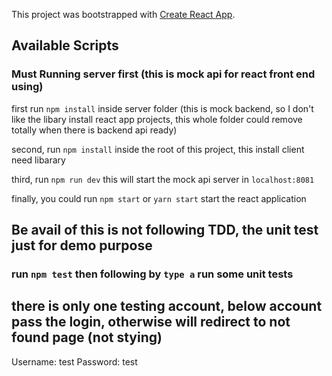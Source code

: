 This project was bootstrapped with [Create React App](https://github.com/facebook/create-react-app).

## Available Scripts

###  Must Running server first (this is mock api for react front end using)

first run `npm install` inside server folder (this is mock backend, so I don't like the libary install react app projects, this whole folder could remove totally when there is backend api ready)

second, run `npm install` inside the root of this project, this install client need libarary

third, run `npm run dev` this will start the mock api server in `localhost:8081`

finally, you could run `npm start` or `yarn start`  start the react application

## Be avail of this is not following TDD, the unit test just for demo purpose

### run `npm test` then following by `type a` run  some unit tests

## there is only one testing account, below account pass the login, otherwise will redirect to not found page (not stying)

Username: test
Password: test





